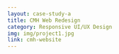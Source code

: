 ```yaml
---
layout: case-study-a
title: CMH Web Redesign
category: Responsive UI/UX Design
img: img/project1.jpg
link: cmh-website
---
```


